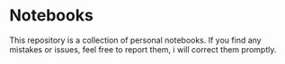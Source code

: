 # Notebooks

This repository is a collection of personal notebooks.
If you find any mistakes or issues, feel free to report them, i will correct them promptly.
